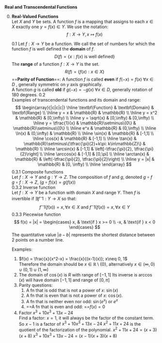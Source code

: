 **Real and Transcendental Functions**   

0. **Real-Valued Functions**    
	Let $X$ and $Y$ be sets. A function $f$ is a mapping that assigns to each $x\in X$ exactly one $y=f(x) \in Y$. We use the notation:    
	$$f:X\to Y,    x\mapsto f(x) $$
	
	0.1 
		Let $f:X\to Y$ be a function. We call the set of numbers for which the function $f$ is well defined the **domain** of $f$.    
		$$D(f) = \{x:f(x) \text{ is well defined\} }$$
		The **range** of a function $f:X\to Y$ is the set.   
		$$R(f) = \{f(x): x \in X\} $$
		==**Parity of Function**==:
			A function $f$ is called **even** if $f(-x)=f(x)   \text{ }  \forall  x\in D$ , generally symmetric on $y$ axis graphically.   
			A function $g$ is called **old** if $g(-x) = -g(x) \text{ } \forall x\in D$, generally rotation of 180 degrees. 
	0.2   
		Examples of transcendental functions and its domain and range:  
		 $$
\begin{array}{|c|c|c|}
\hline
\textbf{Function} & \textbf{Domain} & \textbf{Range} \\
\hline
y = x & \mathbb{R} & \mathbb{R} \\
\hline
y = x^2 & \mathbb{R} & [0,\infty) \\
\hline
y = \sqrt{x} & [0,\infty) & [0,\infty) \\
\hline
y = \tfrac{1}{x} & \mathbb{R}\setminus\{0\} & \mathbb{R}\setminus\{0\} \\
\hline
e^x & \mathbb{R} & (0,\infty) \\
\hline
\ln(x) & (0,\infty) & \mathbb{R} \\
\hline
\sin(x) & \mathbb{R} & [-1,1] \\
\hline
\cos(x) & \mathbb{R} & [-1,1] \\
\hline
\tan(x) & \mathbb{R}\setminus\{\tfrac{\pi}{2}+k\pi: k\in\mathbb{Z}\} & \mathbb{R} \\
\hline
\arcsin(x) & [-1,1] & \left[-\tfrac{\pi}{2}, \tfrac{\pi}{2}\right] \\
\hline
\arccos(x) & [-1,1] & [0,\pi] \\
\hline
\arctan(x) & \mathbb{R} & \left(-\tfrac{\pi}{2}, \tfrac{\pi}{2}\right) \\
\hline
y = |x| & \mathbb{R} & [0, \infty) \\
\hline
\end{array}
$$
	0.3.1
		Composite functions  
		Let $f:X\to Y$ and $g:Y\to Z$. 
		The composition of $f$ and $g$, denoted $g \circ f$   
		$g \circ f: X\to Z$, $(g \circ f)(x) = g(f(x))$   
	0.3.2
		Inverse function  
		Let $f:X\to Y$ be a function with domain $X$ and range $Y$. Then $f$ is invertible if $\exists f^-1: Y\to X$ so that:     
		$$f^-1(f(x)) = x  ,  \forall x \in X \text{ and } f^-1(f(x)) = x,  \forall x\in Y $$
	0.3.3
		Piecewise function    
		$$ f(x) = |x| = \begin{cases}
		x, & \text{if } x >= 0 \\
		-x, & \text{if } x < 0
		\end{cases} $$
		The quantitative value $|a-b|$ represents the shortest distance between 2 points on a number line.  
		
	Examples:
	1) $f(x) = \frac{x}{x^2-x} = \frac{x}{(x-1)(x)}; x\neq 0, 1$    
		Therefore the domain should be $x\in \mathbb{R} \setminus \{0\}$, alternatively $x \in (\infty, 0) \cup (0, 1)\cup (1, \infty)$   
	2) The domain of $\cos(x)$ is $R$ with range of $[-1, 1]$ 
		Its inverse is $\arccos(x)$ will have domain $[-1, 1]$ and range of $[0, \pi]$ 
	3) Parity questions:
		1) A fn that is odd that is not a power of $x$: $\sin(x)$   
		2) A fn that is even that is not a power of $x$: $\cos(x)$. 
		3) A fn that is neither even nor odd: $\sin(e^x)$ or $e^x$   
		4) ==A fn that is even and odd: ==$f(x)= 0$   
	4) Factor $x^3+10x^3+13x-24$  
		Find a factor: $x=1$, it will always be the factor of the constant term. 
		So $x-1$ is a factor of $x^3+10x^3+13x-24$ 
		$x^2+11x+24$ is the quotient of the factorization of the polynomial. 
		$x^2+11x+24 = (x+3)(x+8)$ 
		$x^3+10x^3+13x-24 = (x-1)(x+3)(x+8)$     
